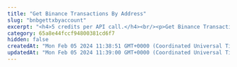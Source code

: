 ```yaml
---
title: "Get Binance Transactions By Address"
slug: "bnbgettxbyaccount"
excerpt: "<h4>5 credits per API call.</h4><br/><p>Get Binance Transactions by address.</p>"
category: 65a8e44fccf94800381cd6f7
hidden: false
createdAt: "Mon Feb 05 2024 11:38:51 GMT+0000 (Coordinated Universal Time)"
updatedAt: "Mon Feb 05 2024 11:39:00 GMT+0000 (Coordinated Universal Time)"
---
```

